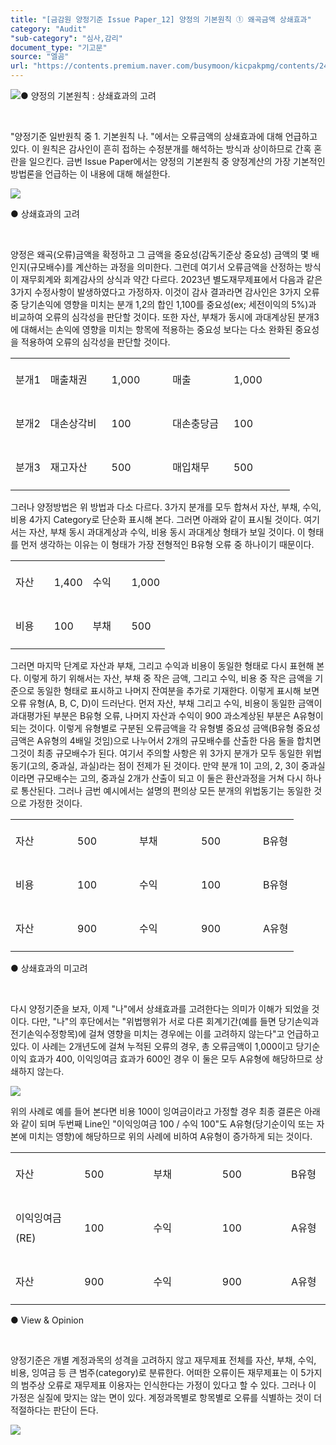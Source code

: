 ```yaml
---
title: "[금감원 양정기준 Issue Paper_12] 양정의 기본원칙 ① 왜곡금액 상쇄효과"
category: "Audit"
"sub-category": "심사,감리"
document_type: "기고문"
source: "엘곰"
url: "https://contents.premium.naver.com/busymoon/kicpakpmg/contents/240503134415488bf"
---
```

![](https://n2.news.naver.com/l.gif?type=content)● 양정의 기본원칙 : 상쇄효과의 고려​

​

"양정기준 일반원칙 중 1. 기본원칙 나. "에서는 오류금액의 상쇄효과에 대해 언급하고 있다. 이 원칙은 감사인이 흔히 접하는 수정분개를 해석하는 방식과 상이하므로 간혹 혼란을 일으킨다. 금번 Issue Paper에서는 양정의 기본원칙 중 양정계산의 가장 기본적인 방법론을 언급하는 이 내용에 대해 해설한다.

![](https://dthumb-phinf.pstatic.net/dthumb?src=%22https://postfiles.pstatic.net/MjAyMzA4MjVfMTYy/MDAxNjkyOTUyNDk1NjI2.nThA6n031MtITyIBLEOLe5s-tuYDAG3JvPOto37lk0cg.GyVka2av4EkgmcnZRsUN48P1EFurUM2egev9-HoVleEg.PNG.busymoon/image.png?type=w773%22&service=scs&type=w800)

● 상쇄효과의 고려​

​

양정은 왜곡(오류)금액을 확정하고 그 금액을 중요성(감독기준상 중요성) 금액의 몇 배인지(규모배수)를 계산하는 과정을 의미한다. 그런데 여기서 오류금액을 산정하는 방식이 재무회계와 회계감사의 상식과 약간 다르다. 2023년 별도재무제표에서 다음과 같은 3가지 수정사항이 발생하였다고 가정하자. 이것이 감사 결과라면 감사인은 3가지 오류 중 당기손익에 영향을 미치는 분개 1,2의 합인 1,100를 중요성(ex; 세전이익의 5%)과 비교하여 오류의 심각성을 판단할 것이다. 또한 자산, 부채가 동시에 과대계상된 분개3에 대해서는 손익에 영향을 미치는 항목에 적용하는 중요성 보다는 다소 완화된 중요성을 적용하여 오류의 심각성을 판단할 것이다.

<table style=""><tbody><tr><td colspan="1" rowspan="1" style="width: 12.5%; height: 43.0px;  "><div><p style="line-height:2.0;"><span style="">분개1</span></p></div></td><td colspan="1" rowspan="1" style="width: 21.88%; height: 43.0px;  "><div><p style="line-height:2.0;"><span style="">매출채권</span></p></div></td><td colspan="1" rowspan="1" style="width: 21.88%; height: 43.0px;  "><div><p style="line-height:2.0;"><span style="">1,000</span></p></div></td><td colspan="1" rowspan="1" style="width: 21.88%; height: 43.0px;  "><div><p style="line-height:2.0;"><span style="">매출</span></p></div></td><td colspan="1" rowspan="1" style="width: 21.86%; height: 43.0px;  "><div><p style="line-height:2.0;"><span style="">1,000</span></p></div></td></tr><tr><td colspan="1" rowspan="1" style="width: 12.5%; height: 21.5px;  "><div><p style="line-height:2.0;"><span style="">분개2</span></p></div></td><td colspan="1" rowspan="1" style="width: 21.88%; height: 21.5px;  "><div><p style="line-height:2.0;"><span style="">대손상각비</span></p></div></td><td colspan="1" rowspan="1" style="width: 21.88%; height: 21.5px;  "><div><p style="line-height:2.0;"><span style="">100</span></p></div></td><td colspan="1" rowspan="1" style="width: 21.88%; height: 21.5px;  "><div><p style="line-height:2.0;"><span style="">대손충당금</span></p></div></td><td colspan="1" rowspan="1" style="width: 21.86%; height: 21.5px;  "><div><p style="line-height:2.0;"><span style="">100</span></p></div></td></tr><tr><td colspan="1" rowspan="1" style="width: 12.5%; height: 21.5px;  "><div><p style="line-height:2.0;"><span style="">분개3</span></p></div></td><td colspan="1" rowspan="1" style="width: 21.88%; height: 21.5px;  "><div><p style="line-height:2.0;"><span style="">재고자산</span></p></div></td><td colspan="1" rowspan="1" style="width: 21.88%; height: 21.5px;  "><div><p style="line-height:2.0;"><span style="">500</span></p></div></td><td colspan="1" rowspan="1" style="width: 21.88%; height: 21.5px;  "><div><p style="line-height:2.0;"><span style="">매입채무</span></p></div></td><td colspan="1" rowspan="1" style="width: 21.86%; height: 21.5px;  "><div><p style="line-height:2.0;"><span style="">500</span></p></div></td></tr></tbody></table>

그러나 양정방법은 위 방법과 다소 다르다. 3가지 분개를 모두 합쳐서 자산, 부채, 수익, 비용 4가지 Category로 단순화 표시해 본다. 그러면 아래와 같이 표시될 것이다. 여기서는 자산, 부채 동시 과대계상과 수익, 비용 동시 과대계상 형태가 보일 것이다. 이 형태를 먼저 생각하는 이유는 이 형태가 가장 전형적인 B유형 오류 중 하나이기 때문이다.

<table style=""><tbody><tr><td colspan="1" rowspan="1" style="width: 25.0%; height: 43.0px;  "><div><p style="line-height:2.0;"><span style="">자산</span></p></div></td><td colspan="1" rowspan="1" style="width: 25.0%; height: 43.0px;  "><div><p style="line-height:2.0;"><span style="">1,400</span></p></div></td><td colspan="1" rowspan="1" style="width: 25.0%; height: 43.0px;  "><div><p style="line-height:2.0;"><span style="">수익</span></p></div></td><td colspan="1" rowspan="1" style="width: 25.0%; height: 43.0px;  "><div><p style="line-height:2.0;"><span style="">1,000</span></p></div></td></tr><tr><td colspan="1" rowspan="1" style="width: 25.0%; height: 10.75px;  "><div><p style="line-height:2.0;"><span style="">비용</span></p></div></td><td colspan="1" rowspan="1" style="width: 25.0%; height: 10.75px;  "><div><p style="line-height:2.0;"><span style="">100</span></p></div></td><td colspan="1" rowspan="1" style="width: 25.0%; height: 10.75px;  "><div><p style="line-height:2.0;"><span style="">부채</span></p></div></td><td colspan="1" rowspan="1" style="width: 25.0%; height: 10.75px;  "><div><p style="line-height:2.0;"><span style="">500</span></p></div></td></tr></tbody></table>

그러면 마지막 단계로 자산과 부채, 그리고 수익과 비용이 동일한 형태로 다시 표현해 본다. 이렇게 하기 위해서는 자산, 부채 중 작은 금액, 그리고 수익, 비용 중 작은 금액을 기준으로 동일한 형태로 표시하고 나머지 잔여분을 추가로 기재한다. 이렇게 표시해 보면 오류 유형(A, B, C, D)이 드러난다. 먼저 자산, 부채 그리고 수익, 비용이 동일한 금액이 과대평가된 부분은 B유형 오류, 나머지 자산과 수익이 900 과소계상된 부분은 A유형이 되는 것이다. 이렇게 유형별로 구분된 오류금액을 각 유형별 중요성 금액(B유형 중요성 금액은 A유형의 4배일 것임)으로 나누어서 2개의 규모배수를 산출한 다음 둘을 합치면 그것이 최종 규모배수가 된다. 여기서 주의할 사항은 위 3가지 분개가 모두 동일한 위법동기(고의, 중과실, 과실)라는 점이 전제가 된 것이다. 만약 분개 1이 고의, 2, 3이 중과실이라면 규모배수는 고의, 중과실 2개가 산출이 되고 이 둘은 환산과정을 거쳐 다시 하나로 통산된다. 그러나 금번 예시에서는 설명의 편의상 모든 분개의 위법동기는 동일한 것으로 가정한 것이다.

<table style=""><tbody><tr><td colspan="1" rowspan="1" style="width: 21.88%; height: 43.0px;  "><div><p style="line-height:2.0;"><span style="">자산</span></p></div></td><td colspan="1" rowspan="1" style="width: 21.88%; height: 43.0px;  "><div><p style="line-height:2.0;"><span style="">500</span></p></div></td><td colspan="1" rowspan="1" style="width: 21.88%; height: 43.0px;  "><div><p style="line-height:2.0;"><span style="">부채</span></p></div></td><td colspan="1" rowspan="1" style="width: 21.88%; height: 43.0px;  "><div><p style="line-height:2.0;"><span style="">500</span></p></div></td><td colspan="1" rowspan="1" style="width: 12.48%; height: 43.0px;  "><div><p style="line-height:2.0;"><span style="">B유형</span></p></div></td></tr><tr><td colspan="1" rowspan="1" style="width: 21.88%; height: 5.38px;  "><div><p style="line-height:2.0;"><span style="">비용</span></p></div></td><td colspan="1" rowspan="1" style="width: 21.88%; height: 5.38px;  "><div><p style="line-height:2.0;"><span style="">100</span></p></div></td><td colspan="1" rowspan="1" style="width: 21.88%; height: 5.38px;  "><div><p style="line-height:2.0;"><span style="">수익</span></p></div></td><td colspan="1" rowspan="1" style="width: 21.88%; height: 5.38px;  "><div><p style="line-height:2.0;"><span style="">100</span></p></div></td><td colspan="1" rowspan="1" style="width: 12.48%; height: 5.38px;  "><div><p style="line-height:2.0;"><span style="">B유형</span></p></div></td></tr><tr><td colspan="1" rowspan="1" style="width: 21.88%; height: 5.37px;  "><div><p style="line-height:2.0;"><span style="">자산</span></p></div></td><td colspan="1" rowspan="1" style="width: 21.88%; height: 5.37px;  "><div><p style="line-height:2.0;"><span style="">900</span></p></div></td><td colspan="1" rowspan="1" style="width: 21.88%; height: 5.37px;  "><div><p style="line-height:2.0;"><span style="">수익</span></p></div></td><td colspan="1" rowspan="1" style="width: 21.88%; height: 5.37px;  "><div><p style="line-height:2.0;"><span style="">900</span></p></div></td><td colspan="1" rowspan="1" style="width: 12.48%; height: 5.37px;  "><div><p style="line-height:2.0;"><span style="">A유형</span></p></div></td></tr></tbody></table>

● 상쇄효과의 미고려

​

다시 양정기준을 보자, 이제 "나"에서 상쇄효과를 고려한다는 의미가 이해가 되었을 것이다. 다만, "나"의 후단에서는 "위법행위가 서로 다른 회계기간(예를 들면 당기손익과 전기손익수정항목)에 걸쳐 영향을 미치는 경우에는 이를 고려하지 않는다"고 언급하고 있다. 이 사례는 2개년도에 걸쳐 누적된 오류의 경우, 총 오류금액이 1,000이고 당기순이익 효과가 400, 이익잉여금 효과가 600인 경우 이 둘은 모두 A유형에 해당하므로 상쇄하지 않는다.

![](https://dthumb-phinf.pstatic.net/dthumb?src=%22https://postfiles.pstatic.net/MjAyMzA4MjVfMTYy/MDAxNjkyOTUyNDk1NjI2.nThA6n031MtITyIBLEOLe5s-tuYDAG3JvPOto37lk0cg.GyVka2av4EkgmcnZRsUN48P1EFurUM2egev9-HoVleEg.PNG.busymoon/image.png?type=w773%22&service=scs&type=w800)

위의 사례로 예를 들어 본다면 비용 100이 잉여금이라고 가정할 경우 최종 결론은 아래와 같이 되며 두번째 Line인 "이익잉여금 100 / 수익 100"도 A유형(당기순이익 또는 자본에 미치는 영향)에 해당하므로 위의 사례에 비하여 A유형이 증가하게 되는 것이다.

<table style=""><tbody><tr><td colspan="1" rowspan="1" style="width: 21.88%; height: 43.0px;  "><div><p style="line-height:2.0;"><span style="">자산</span></p></div></td><td colspan="1" rowspan="1" style="width: 21.88%; height: 43.0px;  "><div><p style="line-height:2.0;"><span style="">500</span></p></div></td><td colspan="1" rowspan="1" style="width: 21.88%; height: 43.0px;  "><div><p style="line-height:2.0;"><span style="">부채</span></p></div></td><td colspan="1" rowspan="1" style="width: 21.88%; height: 43.0px;  "><div><p style="line-height:2.0;"><span style="">500</span></p></div></td><td colspan="1" rowspan="1" style="width: 12.48%; height: 43.0px;  "><div><p style="line-height:2.0;"><span style="">B유형</span></p></div></td></tr><tr><td colspan="1" rowspan="1" style="width: 21.88%; height: 5.38px;  "><div><p style="line-height:2.0;"><span style="">이익잉여금(RE)</span></p></div></td><td colspan="1" rowspan="1" style="width: 21.88%; height: 5.38px;  "><div><p style="line-height:2.0;"><span style="">100</span></p></div></td><td colspan="1" rowspan="1" style="width: 21.88%; height: 5.38px;  "><div><p style="line-height:2.0;"><span style="">수익</span></p></div></td><td colspan="1" rowspan="1" style="width: 21.88%; height: 5.38px;  "><div><p style="line-height:2.0;"><span style="">100</span></p></div></td><td colspan="1" rowspan="1" style="width: 12.48%; height: 5.38px;  "><div><p style="line-height:2.0;"><span style="">A유형</span></p></div></td></tr><tr><td colspan="1" rowspan="1" style="width: 21.88%; height: 5.37px;  "><div><p style="line-height:2.0;"><span style="">자산</span></p></div></td><td colspan="1" rowspan="1" style="width: 21.88%; height: 5.37px;  "><div><p style="line-height:2.0;"><span style="">900</span></p></div></td><td colspan="1" rowspan="1" style="width: 21.88%; height: 5.37px;  "><div><p style="line-height:2.0;"><span style="">수익</span></p></div></td><td colspan="1" rowspan="1" style="width: 21.88%; height: 5.37px;  "><div><p style="line-height:2.0;"><span style="">900</span></p></div></td><td colspan="1" rowspan="1" style="width: 12.48%; height: 5.37px;  "><div><p style="line-height:2.0;"><span style="">A유형</span></p></div></td></tr></tbody></table>

● View & Opinion

​

양정기준은 개별 계정과목의 성격을 고려하지 않고 재무제표 전체를 자산, 부채, 수익, 비용, 잉여금 등 큰 범주(category)로 분류한다. 어떠한 오류이든 재무제표는 이 5가지의 범주상 오류로 재무제표 이용자는 인식한다는 가정이 있다고 할 수 있다. 그러나 이 가정은 실질에 맞지는 않는 면이 있다. 계정과목별로 항목별로 오류를 식별하는 것이 더 적절하다는 판단이 든다.

[![](https://dthumb-phinf.pstatic.net/dthumb?src=%22https://storep-phinf.pstatic.net/cafe_004/original_1.png?type=p100_100%22&service=scs&type=w800)](https://contents.premium.naver.com/busymoon/kicpakpmg/contents/#)

​